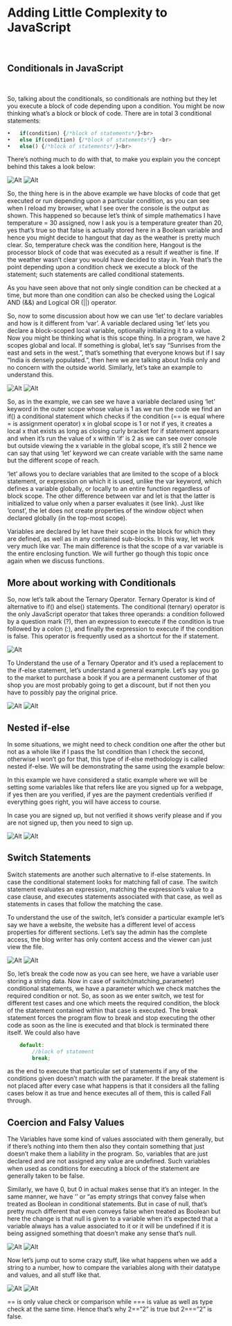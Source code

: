 <div class="text-white bg-blue mb-2"><h1>Adding Little Complexity to JavaScript</h1></div><br>

<h2>Conditionals in JavaScript</h2><br>

So, talking about the conditionals, so conditionals are nothing but they let you execute a block of code depending upon a condition. You might be now thinking what’s a block or block of code. There are in total 3 conditional statements:<br>

```JavaScript
•	if(condition) {/*block of statements*/}<br>
•	else if(condition) {/*block of statements*/} <br>
•	else() {/*block of statements*/}<br>
```

There’s nothing much to do with that, to make you explain you the concept behind this takes a look below:

![Alt]({{site.baseurl}}/assets/Js_Tutorial_Images/js12.PNG)
![Alt]({{site.baseurl}}/assets/Js_Tutorial_Images/js13.PNG)

So, the thing here is in the above example we have blocks of code that get executed or run depending upon a particular condition, as you can see when I reload my browser, what I see over the console is the output as shown. This happened so because let’s think of simple mathematics I have temperature = 30 assigned, now I ask you is a temperature greater than 20, yes that’s true so that false is actually stored here in a Boolean variable and hence you might decide to hangout that day as the weather is pretty much clear. So, temperature check was the condition here, Hangout is the processor block of code that was executed as a result if weather is fine. If the weather wasn’t clear you would have decided to stay in. Yeah that’s the point depending upon a condition check we execute a block of the statement; such statements are called conditional statements.
    
As you have seen above that not only single condition can be checked at a time, but more than one condition can also be checked using the Logical AND (&&) and Logical OR (||) operator.

So, now to some discussion about how we can use ‘let’ to declare variables and how is it different from ‘var’.  A variable declared using ‘let’ lets you declare a block-scoped local variable, optionally initializing it to a value. Now you might be thinking what is this scope thing. In a program, we have 2 scopes global and local. If something is global, let’s say “Sunrises from the east and sets in the west.”, that’s something that everyone knows but if I say “India is densely populated.”, then here we are talking about India only and no concern with the outside world. Similarly, let’s take an example to understand this.

![Alt]({{site.baseurl}}/assets/Js_Tutorial_Images/js14.PNG)
![Alt]({{site.baseurl}}/assets/Js_Tutorial_Images/js15.PNG)

So, as in the example, we can see we have a variable declared using ‘let’ keyword in the outer scope whose value is 1 as we run the code we find an if() a conditional statement which checks if the condition (== is equal where = is assignment operator) x in global scope is 1 or not if yes, it creates a local x that exists as long as closing curly bracket for if statement appears and when it’s run the value of x within ‘if’ is 2 as we can see over console but outside viewing the x variable in the global scope, it’s still 2 hence we can say that using ‘let’ keyword we can create variable with the same name but the different scope of reach.

‘let’ allows you to declare variables that are limited to the scope of a <a link = "https://developer.mozilla.org/en-US/docs/Web/JavaScript/Reference/statements/block">block</a> statement, or expression on which it is used, unlike the var keyword, which defines a variable globally, or locally to an entire function regardless of block scope. The other difference between var and let is that the latter is initialized to value only when a <a link="https://developer.mozilla.org/en-US/docs/Web/JavaScript/Reference/Statements/let#Temporal_dead_zone">parser evaluates it (see link)</a>. Just like ‘const’, the let does not create properties of the window object when declared globally (in the top-most scope).

Variables are declared by let have their scope in the block for which they are defined, as well as in any contained sub-blocks. In this way, let work very much like var. The main difference is that the scope of a var variable is the entire enclosing function. We will further go though this topic once again when we discuss functions.

<h2>More about working with Conditionals</h2>

So, now let’s talk about the Ternary Operator. Ternary Operator is kind of alternative to if() and else() statements. The conditional (ternary) operator is the only JavaScript operator that takes three operands: a condition followed by a question mark (?), then an expression to execute if the condition is true followed by a colon (:), and finally the expression to execute if the condition is false. This operator is frequently used as a shortcut for the if statement.

![Alt]({{site.baseurl}}/assets/Js_Tutorial_Images/js16.PNG)

To Understand the use of a Ternary Operator and it’s used a replacement to the if-else statement, let’s understand a general example. Let’s say you go to the market to purchase a book if you are a permanent customer of that shop you are most probably going to get a discount, but if not then you have to possibly pay the original price. 

![Alt]({{site.baseurl}}/assets/Js_Tutorial_Images/js17.PNG)
![Alt]({{site.baseurl}}/assets/Js_Tutorial_Images/js18.PNG)

<h2>Nested if-else</h2>
In some situations, we might need to check condition one after the other but not as a whole like if I pass the 1st condition than I check the second, otherwise I won’t go for that, this type of if-else methodology is called nested if-else. We will be demonstrating the same using the example below:

In this example we have considered a static example where we will be setting some variables like that refers like are you signed up for a webpage, if yes then are you verified, if yes are the payment credentials verified if everything goes right, you will have access to course.

In case you are signed up, but not verified it shows verify please and if you are not signed up, then you need to sign up.

![Alt]({{site.baseurl}}/assets/Js_Tutorial_Images/js19.PNG)
![Alt]({{site.baseurl}}/assets/Js_Tutorial_Images/js20.PNG)

<h2>Switch Statements</h2>
Switch statements are another such alternative to if-else statements. In case the conditional statement looks for matching fall of case. The switch statement evaluates an expression, matching the expression’s value to a case clause, and executes statements associated with that case, as well as statements in cases that follow the matching the case.

To understand the use of the switch, let’s consider a particular example let’s say we have a website, the website has a different level of access properties for different sections. Let’s say the admin has the complete access, the blog writer has only content access and the viewer can just view the file.

![Alt]({{site.baseurl}}/assets/Js_Tutorial_Images/js21.PNG)
![Alt]({{site.baseurl}}/assets/Js_Tutorial_Images/js22.PNG)

So, let’s break the code now as you can see here, we have a variable user storing a string data. Now in case of switch(matching_parameter) conditional statements, we have a parameter which we check matches the required condition or not. So, as soon as we enter switch, we test for different test cases and one which meets the required condition, the block of the statement contained within that case is executed.
The break statement forces the program flow to break and stop executing the other code as soon as the line is executed and that block is terminated there itself.
We could also have 

```JavaScript
	default: 
		//block of statement 
		break;
```

as the end to execute that particular set of statements if any of the conditions given doesn’t match with the parameter. If the break statement is not placed after every case what happens is that it considers all the falling cases below it as true and hence executes all of them, this is called Fall through.

<h2>Coercion and Falsy Values</h2>
The Variables have some kind of values associated with them generally, but if there’s nothing into them then also they contain something that just doesn’t make them a liability in the program.
So, variables that are just declared and are not assigned any value are undefined. Such variables when used as conditions for executing a block of the statement are generally taken to be false.

Similarly, we have 0, but 0 in actual makes sense that it’s an integer. In the same manner, we have ‘’ or “as empty strings that convey false when treated as Boolean in conditional statements. But in case of null, that’s pretty much different that even conveys false when treated as Boolean but here the change is that null is given to a variable when it’s expected that a variable always has a value associated to it or it will be undefined if it is being assigned something that doesn’t make any sense that’s null.

![Alt]({{site.baseurl}}/assets/Js_Tutorial_Images/js23.PNG)
![Alt]({{site.baseurl}}/assets/Js_Tutorial_Images/js24.PNG)

Now let’s jump out to some crazy stuff, like what happens when we add a string to a number, how to compare the variables along with their datatype and values, and all stuff like that.

![Alt]({{site.baseurl}}/assets/Js_Tutorial_Images/js25.PNG)
![Alt]({{site.baseurl}}/assets/Js_Tutorial_Images/js26.PNG)

== is only value check or comparison while === is value as well as type check at the same time. Hence that’s why 2==”2” is true but 2===”2” is false.
